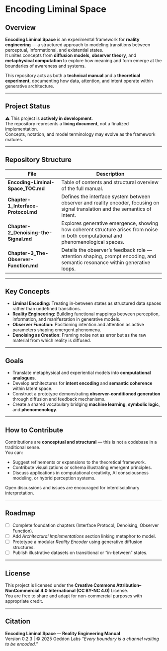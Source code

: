 # Encoding Liminal Space

## Overview

**Encoding Liminal Space** is an experimental framework for **reality engineering** — a structured approach to modeling transitions between perceptual, informational, and existential states.  
It unites concepts from **diffusion models**, **observer theory**, and **metaphysical computation** to explore how meaning and form emerge at the boundaries of awareness and systems.

This repository acts as both a **technical manual** and a **theoretical experiment**, documenting how data, attention, and intent operate within generative architecture.

***

## Project Status

⚠️ This project is **actively in development**.  
The repository represents a **living document**, not a finalized implementation.  
Concepts, notation, and model terminology may evolve as the framework matures.

***

## Repository Structure

| File | Description |
|------|--------------|
| **Encoding-Liminal-Space_TOC.md** | Table of contents and structural overview of the full manual. |
| **Chapter-1_Interface-Protocol.md** | Defines the interface system between observer and reality encoder, focusing on signal translation and the semantics of intent. |
| **Chapter-2_Denoising-the-Signal.md** | Explores generative emergence, showing how coherent structure arises from noise in both computational and phenomenological spaces. |
| **Chapter-3_The-Observer-Function.md** | Details the observer’s feedback role — attention shaping, prompt encoding, and semantic resonance within generative loops. |

***

## Key Concepts

- **Liminal Encoding:** Treating in-between states as structured data spaces rather than undefined transitions.  
- **Reality Engineering:** Building functional mappings between perception, information, and manifestation in generative models.  
- **Observer Function:** Positioning intention and attention as active parameters shaping emergent phenomena.  
- **Denoising as Creation:** Framing noise not as error but as the raw material from which reality is diffused.

***

## Goals

- Translate metaphysical and experiential models into **computational analogues**.  
- Develop architectures for **intent encoding** and **semantic coherence** within latent space.  
- Construct a prototype demonstrating **observer-conditioned generation** through diffusion and feedback mechanisms.  
- Create a shared vocabulary bridging **machine learning**, **symbolic logic**, and **phenomenology**.

***

## How to Contribute

Contributions are **conceptual and structural** — this is not a codebase in a traditional sense.  
You can:
- Suggest refinements or expansions to the theoretical framework.  
- Contribute visualizations or schema illustrating emergent principles.  
- Discuss applications in computational creativity, AI consciousness modeling, or hybrid perception systems.  

Open discussions and issues are encouraged for interdisciplinary interpretation.

***

## Roadmap

- [ ] Complete foundation chapters (Interface Protocol, Denoising, Observer Function).  
- [ ] Add *Architectural Implementations* section linking metaphor to model.  
- [ ] Prototype a modular *Reality Encoder* using generative diffusion structures.  
- [ ] Publish illustrative datasets on transitional or “in-between” states.  

***

## License

This project is licensed under the **Creative Commons Attribution–NonCommercial 4.0 International (CC BY-NC 4.0)** License.  
You are free to share and adapt for non-commercial purposes with appropriate credit.

***

## Citation

**Encoding Liminal Space — Reality Engineering Manual**  
Version 0.2.3 | © 2025 Geddon Labs
_“Every boundary is a channel waiting to be encoded.”_
